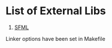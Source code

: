 # List of External Libs

1. [SFML](https://www.sfml-dev.org/index.php)

Linker options have been set in Makefile
